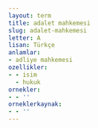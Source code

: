 ```yaml
---
layout: term
title: adalet mahkemesi
slug: adalet-mahkemesi
letter: A
lisan: Türkçe
anlamlar:
- adliye mahkemesi
ozellikler:
- - isim
  - hukuk
ornekler:
- - ''
orneklerkaynak:
- - ''
---
```

